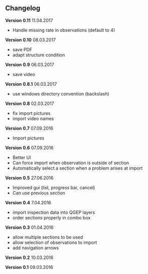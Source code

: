 ## Changelog

**Version 0.11** 11.04.2017

* Handle missing rate in observations (default to 4)

**Version 0.10** 08.03.2017

* save PDF
* adapt structure condition

**Version 0.9** 06.03.2017

* save video

**Version 0.8.1** 06.03.2017

* use windows directory convention (backslash)

**Version 0.8** 02.03.2017

* fix import pictures
* import video names

**Version 0.7** 07.09.2016

* Import pictures

**Version 0.6** 07.09.2016

* Better UI
* Can force import when observation is outside of section
* Automatically select a section when a problem arises at import

**Version 0.5** 27.06.2016

* Improved gui (list, progress bar, cancel)
* Can use previous section

**Version 0.4** 7.04.2016

* import inspection data into QGEP layers
* order sections properly in combo box

**Version 0.3** 01.04.2016

* allow multiple sections to be used
* allow selection of observations to import
* add navigation arrows


**Version 0.2** 10.03.2016



**Version 0.1** 09.03.2016

